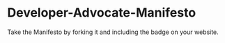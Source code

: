 # Developer-Advocate-Manifesto
Take the Manifesto by forking it and including the badge on your website.
